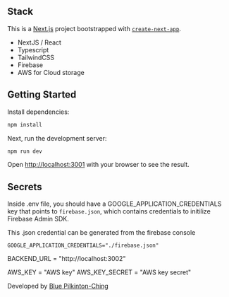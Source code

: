 ## Stack

This is a [Next.js](https://nextjs.org/) project bootstrapped with [`create-next-app`](https://github.com/vercel/next.js/tree/canary/packages/create-next-app).

- NextJS / React
- Typescript
- TailwindCSS
- Firebase
- AWS for Cloud storage

## Getting Started

Install dependencies:

```bash
npm install
```

Next, run the development server:

```bash
npm run dev
```

Open [http://localhost:3001](http://localhost:3001) with your browser to see the result.

## Secrets

Inside .env file, you should have a GOOGLE_APPLICATION_CREDENTIALS key that points to `firebase.json`, which contains credentials to initilize Firebase Admin SDK.

This .json credential can be generated from the firebase console

`GOOGLE_APPLICATION_CREDENTIALS="./firebase.json"`

BACKEND_URL = "http://localhost:3002"

AWS_KEY = "AWS key"
AWS_KEY_SECRET = "AWS key secret"

Developed by [Blue Pilkinton-Ching](https://www.bluepc.me)
